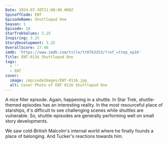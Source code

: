 ```yaml
---
Date: 2024-07-30T21:00:00.000Z
SpinoffCode: ENT
EpisodeName: Shuttlepod One
Season: 1
Episode: 16
StarTrekValues: 3.25
Inspiring: 3.25
StoryDevelopment: 3.25
OverallScore: 27.46
imdb: 'https://www.imdb.com/title/tt0763253/?ref_=ttep_ep16'
Title: ENT-0116 Shuttlepod One
tags:
  - ''
  - ENT
cover:
  image: /episodeImages/ENT-0116.jpg
  alt: Cover Photo of ENT 0116 Shuttlepod One
---
```


A nice filler episode. Again, happening in a shuttle. In Star Trek, shuttle-themed episodes has an interesting reality. In the most resourceful place of starships, it's difficult to see challenging scenes while shuttles are vulnerable. So, shuttle-episodes are generally performing well on small story developments.

We saw cold-British Malcolm's internal world where he finally founds a place of belonging. And Tucker's reactions towards him.
